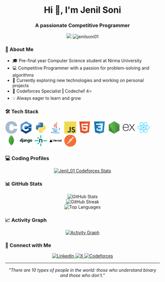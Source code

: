 <h1 align="center">Hi 👋, I'm Jenil Soni</h1>
<h3 align="center">A passionate Competitive Programmer</h3>

<p align="center">
  <img src="https://media.giphy.com/media/hvRJCLFzcasrR4ia7z/giphy.gif" width="30px"/>
  <img src="https://komarev.com/ghpvc/?username=jenilsoni01&label=Profile%20views&color=0e75b6&style=flat" alt="jenilsoni01" />
</p>

<!-- <p align="center">
  <a href="https://github.com/ryo-ma/github-profile-trophy">
    <img src="https://github-profile-trophy.vercel.app/?username=jenilsoni01&theme=radical&no-frame=true&no-bg=true&margin-w=4" alt="jenilsoni01" />
  </a>
</p> -->

### 🚀 About Me

- 🎓 Pre-final year Computer Science student at Nirma University
- 💻 Competitive Programmer with a passion for problem-solving and algorithms
- 🌱 Currently exploring new technologies and working on personal projects
- 🎯 Codeforces Specialist <b>|</b> Codechef 4⭐</span>
- 💡 Always eager to learn and grow

### 🛠️ Tech Stack

<p align="left">
  <img src="https://github.com/devicons/devicon/blob/master/icons/c/c-original.svg" title="C" alt="C" width="40" height="40"/>&nbsp;
  <img src="https://github.com/devicons/devicon/blob/master/icons/cplusplus/cplusplus-original.svg" title="C++" alt="C++" width="40" height="40"/>&nbsp;
  <img src="https://github.com/devicons/devicon/blob/master/icons/python/python-original.svg" title="Python" alt="Python" width="40" height="40"/>&nbsp;
  <img src="https://github.com/devicons/devicon/blob/master/icons/java/java-original.svg" title="Java" alt="Java" width="40" height="40"/>&nbsp;
  <img src="https://github.com/devicons/devicon/blob/master/icons/javascript/javascript-original.svg" title="Javascript" alt="Javascript" width="40" height="40"/>&nbsp;
  <img src="https://github.com/devicons/devicon/blob/master/icons/html5/html5-original.svg" title="HTML5" alt="HTML5" width="40" height="40"/>&nbsp;
  <img src="https://github.com/devicons/devicon/blob/master/icons/css3/css3-original.svg" title="CSS3" alt="CSS3" width="40" height="40"/>&nbsp;
  <img src="https://github.com/devicons/devicon/blob/master/icons/nodejs/nodejs-original.svg" title="NodeJS" alt="NodeJS" width="40" height="40"/>&nbsp;
  <img src="https://github.com/devicons/devicon/blob/master/icons/express/express-original.svg" title="ExpressJS" alt="ExpressJS" width="40" height="40"/>&nbsp;
  <img src="https://github.com/devicons/devicon/blob/master/icons/react/react-original.svg" title="React" alt="React" width="40" height="40"/>&nbsp;
  <img src="https://github.com/devicons/devicon/blob/master/icons/mongodb/mongodb-original.svg" title="MongoDB" alt="MongoDB" width="40" height="40"/>&nbsp;
  <img src="https://github.com/devicons/devicon/blob/master/icons/django/django-plain-wordmark.svg" title="Django" alt="Django" width="40" height="40"/>&nbsp;
  <img src="https://github.com/devicons/devicon/blob/master/icons/netlify/netlify-original.svg" title="Netlify" alt="Netlify" width="40" height="40"/>&nbsp;
  <img src="https://github.com/devicons/devicon/blob/master/icons/vercel/vercel-original-wordmark.svg" title="Vercel" alt="Vercel" width="40" height="40"/>&nbsp;
  <img src="https://github.com/devicons/devicon/blob/master/icons/postman/postman-original.svg" title="Postman" alt="Postman" width="40" height="40"/>&nbsp;
</p>

### 💻 Coding Profiles

<div align="center">
  <a href="https://codeforces.com/profile/Jenil_01" target="_blank">
    <img src="https://codeforces-readme-stats.vercel.app/api/card?username=Jenil_01&theme=github_dark&force_username=true&border_color=404040" alt="Jenil_01 Codeforces Stats" height="316"/>
  </a>
</div>

### 📊 GitHub Stats

<div align="center">
  <img src="https://github-readme-stats.vercel.app/api?username=jenilsoni01&show_icons=true&theme=radical" alt="GitHub Stats" height="180"/><br>
  <img src="https://github-readme-streak-stats.herokuapp.com/?user=jenilsoni01&theme=radical" alt="GitHub Streak" height="180"/><br>
  <img src="https://github-readme-stats.vercel.app/api/top-langs/?username=jenilsoni01&layout=compact&theme=radical" alt="Top Languages" height="180"/><br>
</div>

### 📈 Activity Graph

<p align="center">
  <a href="https://github.com/jenilsoni01/" target="_blank">
    <img src="https://github-profile-summary-cards.vercel.app/api/cards/profile-details?username=jenilsoni01&theme=radical" alt="Activity Graph"/>
  </a>
</p>

### 🔗 Connect with Me

<p align="center">
  <a href="https://www.linkedin.com/in/jenil-soni-757b6b283/" target="_blank">
    <img src="https://img.shields.io/badge/LinkedIn-0077B5?style=for-the-badge&logo=linkedin&logoColor=white" alt="LinkedIn"/>
  </a>
  <a href="https://x.com/Jenil369" target="_blank">
    <img src="https://img.shields.io/badge/X-1DA1F2?style=for-the-badge&logo=x&logoColor=white" alt="X"/>
  </a>
  <a href="https://codeforces.com/profile/Jenil_01" target="_blank">
    <img src="https://img.shields.io/badge/Codeforces-1F8ACB?style=for-the-badge&logo=codeforces&logoColor=white" alt="Codeforces"/>
  </a>
</p>

---

<p align="center">
  <em>"There are 10 types of people in the world: those who understand binary and those who don't."</em>
</p>
